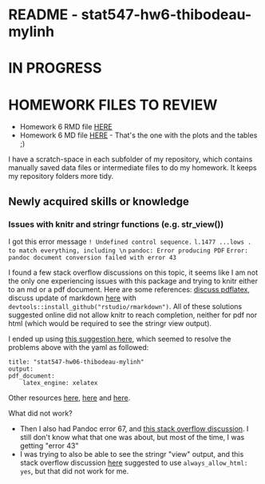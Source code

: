 # README - stat547-hw6-thibodeau-mylinh

# IN PROGRESS

# HOMEWORK FILES TO REVIEW

* Homework 6 RMD file [HERE](https://github.com/mylinhthibodeau/STAT545-HW-thibodeau-mylinh/blob/master/stat547-hw6-thibodeau-mylinh/stat547-hw06-thibodeau-mylinh.Rmd)
* Homework 6 MD file [HERE](https://github.com/mylinhthibodeau/STAT545-HW-thibodeau-mylinh/blob/master/stat547-hw6-thibodeau-mylinh/stat547-hw06-thibodeau-mylinh.md) - That's the one with the plots and the tables ;) 

I have a scratch-space in each subfolder of my repository, which contains manually saved data files or intermediate files to do my homework. It keeps my repository folders more tidy. 

## Newly acquired skills or knowledge

### Issues with knitr and stringr functions (e.g. str_view())

I got this error message
`! Undefined control sequence.`
`l.1477 ...lows . to match everything, including \n`
`pandoc: Error producing PDF`
`Error: pandoc document conversion failed with error 43`

I found a few stack overflow discussions on this topic, it seems like I am not the only one experiencing issues with this package and trying to knitr either to an md or a pdf document. Here are some references: [discuss pdflatex](https://stackoverflow.com/questions/25856362/pandoc-document-conversion-failed-with-error-43-pdflatex-the-memory-dump-file), discuss update of markdown [here](http://rmarkdown.rstudio.com/tufte_handout_format.html#comment-1582377678) with `devtools::install_github("rstudio/rmarkdown")`. All of these solutions suggested online did not allow knitr to reach completion, neither for pdf nor html (which would be required to see the stringr view output). 

I ended up using [this suggestion here](https://stackoverflow.com/questions/25856362/pandoc-document-conversion-failed-with-error-43-pdflatex-the-memory-dump-file), which seemed to resolve the problems above with the yaml as followed:
```
title: "stat547-hw06-thibodeau-mylinh"
output:  
pdf_document: 
    latex_engine: xelatex
```

Other resources [here](https://support.rstudio.com/hc/en-us/articles/200532247), [here](https://support.rstudio.com/hc/en-us/articles/200552056-Using-Sweave-and-knitr) and [here](http://rmarkdown.rstudio.com/pdf_document_format.html).

What did not work?

* Then I also had Pandoc error 67, and [this stack overflow discussion](https://stackoverflow.com/questions/41284863/pandoc-document-conversion-failed-with-error-67). I still don't know what that one was about, but most of the time, I was getting "error 43"
* I was trying to also be able to see the stringr "view" output, and this stack overflow discussion [here](https://stackoverflow.com/questions/43440383/include-viewer-output-in-pdf) suggested to use `always_allow_html: yes`, but that did not work for me.


